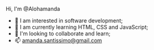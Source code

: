 Hi, I'm @Alohamanda
- 👀 I am interested in software development;
- 🌱 I am currently learning HTML, CSS and JavaScript;
- 💞️ I'm looking to collaborate and learn;
- 📫 amanda.santissimo@gmail.com


